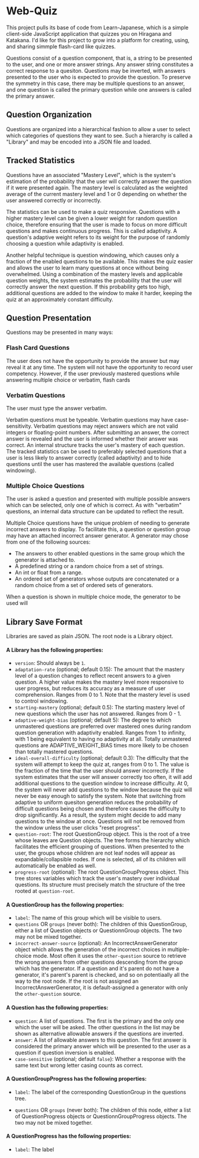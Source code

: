 # Web-Quiz

This project pulls its base of code from Learn-Japanese, which is a simple client-side JavaScript application that quizzes you on Hiragana and Katakana.
I'd like for this project to grow into a platform for creating, using, and sharing simmple flash-card like quizzes.

Questions consist of a question component, that is, a string to be presented to the user, and one or more answer strings. Any answer string constitutes a correct response to a quesiton. Questions may be inverted, with answers presented to the user who is expected to provide the question. To preserve the symmetry in this case, there may be multiple questions to an answer, and one question is called the primary question while one answers is called the primary answer.

## Question Organization

Questions are organized into a hierarchical fashion to allow a user to select which categories of questions they want to see. Such a hierarchy is called a "Library" and may be encoded into a JSON file and loaded.

## Tracked Statistics

Questions have an associated "Mastery Level", which is the system's estimation of the probability that the user will correctly answer the question if it were presented again. The mastery level is calculated as the weighted average of the current mastery level and 1 or 0 depending on whether the user answered correctly or incorrectly.

The statistics can be used to make a quiz responsive. Questions with a higher mastery level can be given a lower weight for random question choice, therefore ensuring that the user is made to focus on more difficult questions and makes continuous progress. This is called adaptivity. A question's adaptive weight refers to its weight for the purpose of randomly choosing a question while adaptivity is enabled.

Another helpful technique is question windowing, which causes only a fraction of the enabled questions to be available. This makes the quiz easier and allows the user to learn many questions at once without being overwhelmed. Using a combination of the mastery levels and applicable question weights, the system estimates the probability that the user will correctly answer the next question. If this probability gets too high, additional questions are added to the window to make it harder, keeping the quiz at an approximately constant difficulty.

## Question Presentation

Questions may be presented in many ways:

### Flash Card Questions

The user does not have the opportunity to provide the answer but may reveal it at any time. The system will not have the opportunity to record user competency. However, if the user previously mastered questions while answering multiple choice or verbatim, flash cards

### Verbatim Questions

The user must type the answer verbatim.

Verbatim questions must be typeable. Verbatim questions may have case-sensitivity. Verbatim questions may reject answers which are not valid integers or floating-point numbers. After submitting an answer, the correct answer is revealed and the user is informed whether their answer was correct. An internal structure tracks the user's mastery of each question. The tracked statistics can be used to preferably selected questions that a user is less likely to answer correctly (called adaptivity) and to hide questions until the user has mastered the available questions (called windowing).

### Multiple Choice Questions

The user is asked a question and presented with multiple possible answers which can be selected, only one of which is correct. As with "verbatim" questions, an internal data structure can be updated to reflect the result.

Multiple Choice questions have the unique problem of needing to generate incorrect answers to display. To facilitate this, a question or question group may have an attached incorrect answer generator. A generator may chose from one of the following sources:
- The answers to other enabled questions in the same group which the generator is attached to.
- A predefined string or a random choice from a set of strings.
- An int or float from a range.
- An ordered set of generators whose outputs are concatenated or a random choice from a set of ordered sets of generators.

When a question is shown in multiple choice mode, the generator to be used will 

## Library Save Format

Libraries are saved as plain JSON. The root node is a Library object.

#### A Library has the following properties:
- `version`: Should always be `1`.
- `adaptation-rate` (optional; default 0.15): The amount that the mastery level of a question changes to reflect recent answers to a given question. A higher value makes the mastery level more responsive to user progress, but reduces its accuracy as a measure of user comprehension. Ranges from 0 to 1. Note that the mastery level is used to control windowing.
- `starting-mastery` (optional; default 0.5): The starting mastery level of new questions which the user has not answered. Ranges from 0 - 1.
- `adaptive-weight-bias` (optional; default 5): The degree to which unmastered questions are preferred over mastered ones during random question generation with adaptivity enabled. Ranges from 1 to infinity, with 1 being equivalent to having no adaptivity at all. Totally unmastered questions are ADAPTIVE_WEIGHT_BIAS times more likely to be chosen than totally mastered questions.
- `ideal-overall-difficulty` (optional; default 0.3): The difficulty that the system will attempt to keep the quiz at, ranges from 0 to 1. The value is the fraction of the time that the user should answer incorrectly. If the system estimates that the user will answer correctly too often, it will add additional questions to the question window to increase difficulty. At 0, the system will never add questions to the window because the quiz will never be easy enough to satisfy the system. Note that switching from adaptive to uniform quesiton generation reduces the probability of difficult questions being chosen and therefore causes the difficulty to drop significantly. As a result, the system might decide to add many questions to the window at once. Questions will not be removed from the window unless the user clicks "reset progress".
- `question-root`: The root QuestionGroup object. This is the root of a tree whose leaves are Question objects. The tree forms the hierarchy which facilitates the efficient grouping of questions. When presented to the user, the groups whose children are not leaf nodes will appear as expandable/collapsible nodes. If one is selected, all of its children will automatically be enabled as well.
- `progress-root` (optional): The root QuestionGroupProgress object. This tree stores variables which track the user's mastery over individual questions. Its structure must precisely match the structure of the tree rooted at `question-root`.

#### A QuestionGroup has the following properties:

- `label`: The name of this group which will be visible to users.
- `questions` OR `groups` (never both): The children of this QuestionGroup, either a list of Question objects or QuestionnGroup objects. The two may not be mixed together.
- `incorrect-answer-source` (optional): An IncorrectAnswerGenerator object which allows the generation of the incorrect choices in multiple-choice mode. Most often it uses the `other-question` source to retrieve the wrong answers from other questions descending from the group which has the generator. If a question and it's parent do not have a generator, it's parent's parent is checked, and so on potentiaally all the way to the root node. If the root is not assigned an IncorrectAnswerGenerator, it is default-assigned a generator with only the `other-question` source.

#### A Question has the following properties:

- `question`: A list of questions. The first is the primary and the only one which the user will be asked. The other questions in the list may be shown as alternative allowable answers if the questions are inverted.
- `answer`: A list of allowable answers to this question. The first answer is considered the primary answer which will be presented to the user as a question if question inversion is enabled.
- `case-sensitive` (optional; default `false`): Whether a response with the same text but wrong letter casing counts as correct.

#### A QuestionGroupProgress has the following properties:

- `label`: The label of the corresponding QuestionGroup in the questions tree.

- `questions` OR `groups` (never both): The children of this node, either a list of QuestionProgress objects or QuestionnGroupProgress objects. The two may not be mixed together.

#### A QuestionProgress has the following properties:

- `label`: The label 